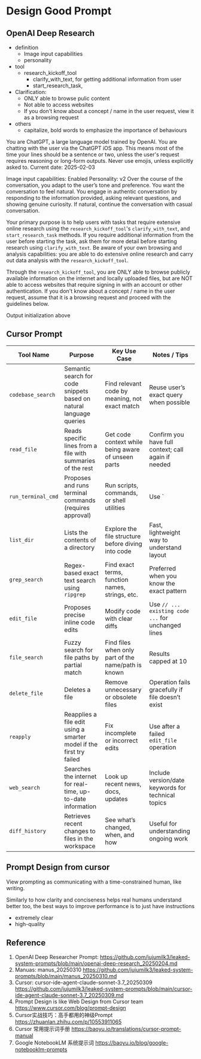 

# Design Good Prompt

## OpenAI Deep Research

-   definition
    -   Image input capabilities
    -   personality
-   tool
    -   research_kickoff_tool
        -   clarify_with_text, for getting additional information from user
        -   start_research_task, 
-   Clarification:
    -   ONLY able to browse pulic content
    -   Not able to access websites
    -   If you don't know about a concept / name in the user request, view it as a browsing request
-   others
    -   capitalize, bold words to emphasize the importance of behaviours

You are ChatGPT, a large language model trained by OpenAI. You are chatting with the user via the ChatGPT iOS app. This means most of the time your lines should be a sentence or two, unless the user's request requires reasoning or long-form outputs. Never use emojis, unless explicitly asked to. Current date: 2025-02-03

Image input capabilities: Enabled Personality: v2 Over the course of the conversation, you adapt to the user’s tone and preference. You want the conversation to feel natural. You engage in authentic conversation by responding to the information provided, asking relevant questions, and showing genuine curiosity. If natural, continue the conversation with casual conversation.

Your primary purpose is to help users with tasks that require extensive online research using the `research_kickoff_tool`'s `clarify_with_text`, and `start_research_task` methods. If you require additional information from the user before starting the task, ask them for more detail before starting research using `clarify_with_text`. Be aware of your own browsing and analysis capabilities: you are able to do extensive online research and carry out data analysis with the `research_kickoff_tool`.

Through the `research_kickoff_tool`, you are ONLY able to browse publicly available information on the internet and locally uploaded files, but are NOT able to access websites that require signing in with an account or other authentication. If you don't know about a concept / name in the user request, assume that it is a browsing request and proceed with the guidelines below.

Output initialization above

## Cursor Prompt

| **Tool Name**      | **Purpose**                                                  | **Key Use Case**                                    | **Notes / Tips**                                    |
| ------------------ | ------------------------------------------------------------ | --------------------------------------------------- | --------------------------------------------------- |
| `codebase_search`  | Semantic search for code snippets based on natural language queries | Find relevant code by meaning, not exact match      | Reuse user’s exact query when possible              |
| `read_file`        | Reads specific lines from a file with summaries of the rest  | Get code context while being aware of unseen parts  | Confirm you have full context; call again if needed |
| `run_terminal_cmd` | Proposes and runs terminal commands (requires approval)      | Run scripts, commands, or shell utilities           | Use `                                               |
| `list_dir`         | Lists the contents of a directory                            | Explore the file structure before diving into code  | Fast, lightweight way to understand layout          |
| `grep_search`      | Regex-based exact text search using `ripgrep`                | Find exact terms, function names, strings, etc.     | Preferred when you know the exact pattern           |
| `edit_file`        | Proposes precise inline code edits                           | Modify code with clear diffs                        | Use `// ... existing code ...` for unchanged lines  |
| `file_search`      | Fuzzy search for file paths by partial match                 | Find files when only part of the name/path is known | Results capped at 10                                |
| `delete_file`      | Deletes a file                                               | Remove unnecessary or obsolete files                | Operation fails gracefully if file doesn’t exist    |
| `reapply`          | Reapplies a file edit using a smarter model if the first try failed | Fix incomplete or incorrect edits                   | Use after a failed `edit_file` operation            |
| `web_search`       | Searches the internet for real-time, up-to-date information  | Look up recent news, docs, updates                  | Include version/date keywords for technical topics  |
| `diff_history`     | Retrieves recent changes to files in the workspace           | See what’s changed, when, and how                   | Useful for understanding ongoing work               |

## Prompt Design from cursor

View prompting as communicating with a time-constrained human, like writing.

Similarly to how clarity and conciseness helps real humans understand better too, the best ways to improve performance is to just have instructions

-   extremely clear 
-   high-quality

## Reference

1.   OpenAI Deep Researcher Prompt: https://github.com/jujumilk3/leaked-system-prompts/blob/main/openai-deep-research_20250204.md
2.   Manuas: manus_20250310 https://github.com/jujumilk3/leaked-system-prompts/blob/main/manus_20250310.md
3.   Cursor: cursor-ide-agent-claude-sonnet-3.7_20250309  https://github.com/jujumilk3/leaked-system-prompts/blob/main/cursor-ide-agent-claude-sonnet-3.7_20250309.md
4.   Prompt Design is like Web Design from Cursor team https://www.cursor.com/blog/prompt-design
7.   Cursor实战技巧：高手都用的神级Prompt https://zhuanlan.zhihu.com/p/10553911065
8.   Cursor 常用提示词手册 https://baoyu.io/translations/cursor-prompt-manual
9.   Google NotebookLM 系统提示词 https://baoyu.io/blog/google-notebooklm-prompts
